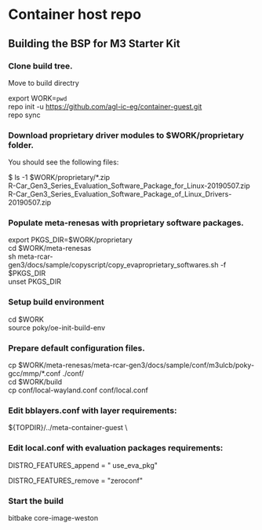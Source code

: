 # Container host repo

## Building the BSP for M3 Starter Kit

### Clone build tree.

Move to build directry

export WORK=`pwd`  
repo init -u https://github.com/agl-ic-eg/container-guest.git  
repo sync  

### Download proprietary driver modules to $WORK/proprietary folder.

You should see the following files:

$ ls -1 $WORK/proprietary/*.zip  
R-Car_Gen3_Series_Evaluation_Software_Package_for_Linux-20190507.zip  
R-Car_Gen3_Series_Evaluation_Software_Package_of_Linux_Drivers-20190507.zip  


### Populate meta-renesas with proprietary software packages.

export PKGS_DIR=$WORK/proprietary  
cd $WORK/meta-renesas  
sh meta-rcar-gen3/docs/sample/copyscript/copy_evaproprietary_softwares.sh -f $PKGS_DIR  
unset PKGS_DIR  


### Setup build environment

cd $WORK  
source poky/oe-init-build-env  

### Prepare default configuration files.  

cp $WORK/meta-renesas/meta-rcar-gen3/docs/sample/conf/m3ulcb/poky-gcc/mmp/*.conf ./conf/  
cd $WORK/build  
cp conf/local-wayland.conf conf/local.conf  

### Edit bblayers.conf with layer requirements:

  ${TOPDIR}/../meta-container-guest \  


### Edit local.conf with evaluation packages requirements:

DISTRO_FEATURES_append = " use_eva_pkg"  

DISTRO_FEATURES_remove = "zeroconf"  

### Start the build

bitbake core-image-weston  

